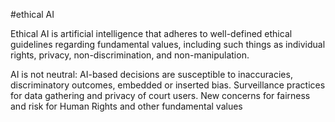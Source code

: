 #ethical AI


Ethical AI is artificial intelligence that adheres to well-defined ethical guidelines 
regarding fundamental values, including such things as individual rights, 
privacy, non-discrimination, and non-manipulation.

AI is not neutral: AI-based decisions are susceptible to inaccuracies, 
discriminatory outcomes, embedded or inserted bias. 
Surveillance practices for data gathering and privacy of court users. 
New concerns for fairness and risk for Human Rights and other fundamental values
